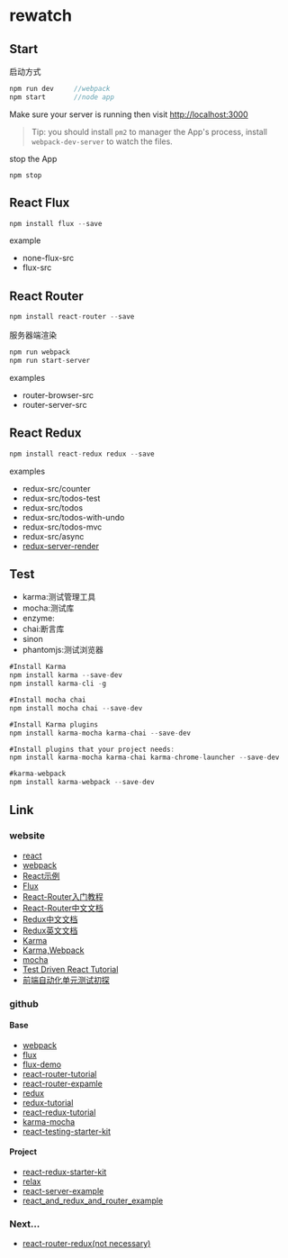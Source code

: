 # rewatch

## Start

启动方式

```javascript
npm run dev     //webpack
npm start       //node app
```


Make sure your server is running then visit [http://localhost:3000](http://localhost:3000)

>Tip: you should install `pm2` to manager the App's process, install `webpack-dev-server` to watch the files.


stop the App

```javacript
npm stop
```

## React Flux

```javascript
npm install flux --save
```

example
- none-flux-src
- flux-src


## React Router

```javascript
npm install react-router --save
```

服务器端渲染

```javascript
npm run webpack
npm run start-server
```

examples
- router-browser-src
- router-server-src


## React Redux

```javascript
npm install react-redux redux --save
```

examples

- redux-src/counter
- redux-src/todos-test
- redux-src/todos
- redux-src/todos-with-undo
- redux-src/todos-mvc
- redux-src/async
- [redux-server-render](https://github.com/ziyi2/rewatch-server-render)

## Test
- karma:测试管理工具
- mocha:测试库
- enzyme:
- chai:断言库
- sinon
- phantomjs:测试浏览器

```javascript
#Install Karma
npm install karma --save-dev
npm install karma-cli -g

#Install mocha chai
npm install mocha chai --save-dev

#Install Karma plugins
npm install karma-mocha karma-chai --save-dev

#Install plugins that your project needs:
npm install karma-mocha karma-chai karma-chrome-launcher --save-dev

#karma-webpack
npm install karma-webpack --save-dev
```





## Link

### website
- [react](https://facebook.github.io/react/index.html)
- [webpack](https://webpack.github.io/docs/)
- [React示例](http://www.kancloud.cn/kancloud/create-voting-app/63976)
- [Flux](http://www.ruanyifeng.com/blog/2016/01/flux.html)
- [React-Router入门教程](http://www.ruanyifeng.com/blog/2016/05/react_router.html?utm_source=tool.lu)
- [React-Router中文文档](http://react-guide.github.io/react-router-cn/docs/Introduction.html)
- [Redux中文文档](http://cn.redux.js.org/index.html)
- [Redux英文文档](http://redux.js.org/docs/advanced/UsageWithReactRouter.html)
- [Karma](http://karma-runner.github.io/1.0/index.html)
- [Karma,Webpack](http://www.tuicool.com/articles/jMvmEzI)
- [mocha](http://www.ruanyifeng.com/blog/2015/12/a-mocha-tutorial-of-examples.html)
- [Test Driven React Tutorial](http://spencerdixon.com/blog/test-driven-react-tutorial.html?utm_campaign=Front+End+Newsletter&utm_medium=email&utm_source=Front_End_Newsletter_2)
- [前端自动化单元测试初探](http://www.jianshu.com/p/6726c0410650)



### github

#### Base
- [webpack](https://github.com/webpack/webpack)
- [flux](https://github.com/facebook/flux)
- [flux-demo](https://github.com/ruanyf/extremely-simple-flux-demo)
- [react-router-tutorial](https://github.com/reactjs/react-router-tutorial/tree/master/lessons)
- [react-router-expamle](https://github.com/reactjs/react-router/tree/latest/examples)
- [redux](https://github.com/reactjs/redux)
- [redux-tutorial](https://github.com/react-guide/redux-tutorial-cn)
- [react-redux-tutorial](https://github.com/lewis617/react-redux-tutorial)
- [karma-mocha](https://github.com/karma-runner/karma-mocha.git)
- [react-testing-starter-kit](https://github.com/SpencerCDixon/react-testing-starter-kit)


#### Project
- [react-redux-starter-kit](https://github.com/davezuko/react-redux-starter-kit)
- [relax](https://github.com/relax/relax)
- [react-server-example](https://github.com/mhart/react-server-example)
- [react_and_redux_and_router_example](https://github.com/zjy01/react_and_redux_and_router_example)

### Next...
- [react-router-redux(not necessary)](https://github.com/reactjs/react-router-redux)